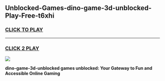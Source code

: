 
## Unblocked-Games-dino-game-3d-unblocked-Play-Free-t6xhi
<h3>
<a href="https://premium76.site?title=dino-game-3d-unblocked&ref=22A">CLICK TO PLAY</a></h3>
<hr>

<h3>
<a href="https://premium76.site?title=dino-game-3d-unblocked&ref=22A">CLICK 2 PLAY</a>
  
</h3>

<a href="https://premium76.site?title=dino-game-3d-unblocked&ref=22A"><img src="https://clearcache.store/games.png"></a>


**dino-game-3d-unblocked games unblocked: Your Gateway to Fun and Accessible Online Gaming**
